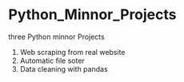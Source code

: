 # Python_Minnor_Projects
three Python minnor Projects
1. Web scraping from real website
2. Automatic file soter
3. Data cleaning with pandas
